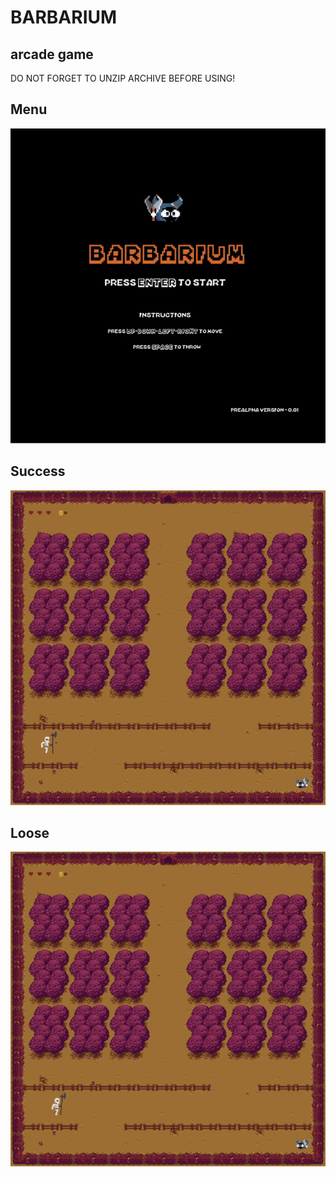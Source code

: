 # BARBARIUM
## arcade game
DO NOT FORGET TO UNZIP ARCHIVE BEFORE USING!

## Menu
![](gifs/Start_game.gif)

## Success
![](gifs/Good_end.gif)

## Loose
![](gifs/Bad_end.gif)
